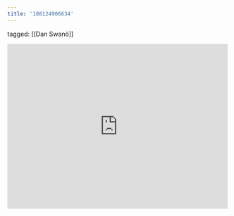 ```yaml
---
title: '188124906634'
---
```

tagged: [[Dan Swanö]]
<iframe allow="accelerometer; autoplay; clipboard-write; encrypted-media; gyroscope; picture-in-picture" allowfullscreen="" frameborder="0" height="375" id="youtube_iframe" src="https://www.youtube.com/embed/rcoZWXtULBg?feature=oembed&amp;enablejsapi=1&amp;origin=https://safe.txmblr.com&amp;wmode=opaque" width="500"></iframe>